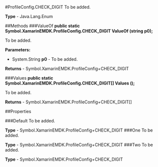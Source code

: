 #ProfileConfig.CHECK_DIGIT
To be added.

**Type** - Java.Lang.Enum

##Methods
###ValueOf
**public static Symbol.XamarinEMDK.ProfileConfig.CHECK_DIGIT ValueOf (string p0);**

To be added.

**Parameters:** 

* System.String **p0** - To be added.

**Returns** - Symbol.XamarinEMDK.ProfileConfig+CHECK_DIGIT

###Values
**public static Symbol.XamarinEMDK.ProfileConfig.CHECK_DIGIT[] Values ();**

To be added.


**Returns** - Symbol.XamarinEMDK.ProfileConfig+CHECK_DIGIT[]

##Properties

###Default
To be added.

**Type** - Symbol.XamarinEMDK.ProfileConfig+CHECK_DIGIT
###One
To be added.

**Type** - Symbol.XamarinEMDK.ProfileConfig+CHECK_DIGIT
###Two
To be added.

**Type** - Symbol.XamarinEMDK.ProfileConfig+CHECK_DIGIT


